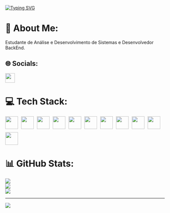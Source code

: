 <a href="https://git.io/typing-svg"><img src="https://readme-typing-svg.demolab.com?font=Fira+Code&pause=1000&color=F70000&width=435&lines=Bem-Vindo+ao+meu+GitHub!;Eu+sou+Victor+Vinicius+%3A)" alt="Typing SVG" /></a>

# 💫 About Me:
Estudante de Análise e Desenvolvimento de Sistemas e Desenvolvedor BackEnd.

## 🌐 Socials:
<a href="https://www.linkedin.com/in/victorvinicius/">
  <img src="https://cdn.jsdelivr.net/gh/devicons/devicon@latest/icons/linkedin/linkedin-original.svg" width="30" />
</a>


# 💻 Tech Stack:
<div style="display: flex; flex-wrap: wrap; gap: 10px; align-items: center;">
  <img src="https://cdn.jsdelivr.net/gh/devicons/devicon@latest/icons/csharp/csharp-original.svg" width="40" />
  <img src="https://cdn.jsdelivr.net/gh/devicons/devicon@latest/icons/dot-net/dot-net-plain-wordmark.svg" width="40" />
  <img src="https://cdn.jsdelivr.net/gh/devicons/devicon@latest/icons/git/git-original.svg" width="40" />
  <img src="https://cdn.jsdelivr.net/gh/devicons/devicon@latest/icons/github/github-original.svg" width="40" />
  <img src="https://cdn.jsdelivr.net/gh/devicons/devicon@latest/icons/microsoftsqlserver/microsoftsqlserver-original.svg" width="40" />
  <img src="https://cdn.jsdelivr.net/gh/devicons/devicon@latest/icons/mysql/mysql-original.svg" width="40" />
  <img src="https://cdn.jsdelivr.net/gh/devicons/devicon@latest/icons/mongodb/mongodb-original-wordmark.svg" width="40" />
  <img src="https://cdn.jsdelivr.net/gh/devicons/devicon@latest/icons/html5/html5-original.svg" width="40" />
  <img src="https://cdn.jsdelivr.net/gh/devicons/devicon@latest/icons/css3/css3-original.svg" width="40" />
  <img src="https://cdn.jsdelivr.net/gh/devicons/devicon@latest/icons/azuredevops/azuredevops-original.svg" width="40" />
  <img src="https://cdn.jsdelivr.net/gh/devicons/devicon@latest/icons/sonarqube/sonarqube-plain-wordmark.svg" width="40" />
</div>

# 📊 GitHub Stats:
![](https://github-readme-stats.vercel.app/api?username=Foqsz&theme=dark&hide_border=true&include_all_commits=true&count_private=true)<br/>
![](https://github-readme-streak-stats.herokuapp.com/?user=Foqsz&theme=dark&hide_border=true)<br/>
![](https://github-readme-stats.vercel.app/api/top-langs/?username=Foqsz&theme=dark&hide_border=true&include_all_commits=true&count_private=true&layout=compact)

---
[![](https://visitcount.itsvg.in/api?id=Foqsz&icon=0&color=0)](https://visitcount.itsvg.in)

<!-- Proudly created with GPRM ( https://gprm.itsvg.in ) -->
